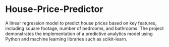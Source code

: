 # House-Price-Predictor
A linear regression model to predict house prices based on key features, including square footage, number of bedrooms, and bathrooms. The project demonstrates the implementation of a predictive analytics model using Python and machine learning libraries such as scikit-learn.
